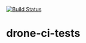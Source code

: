 [![Build Status](https://ci.sales72.ru/api/badges/EvgenyPopov72/drone-ci-tests/status.svg)](https://ci.sales72.ru/EvgenyPopov72/drone-ci-tests)

# drone-ci-tests
